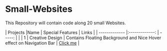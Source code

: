 # Small-Websites
This Repository will contain code along 20 small Websites.

| Projects      |Name                 | Special Features                                                     | Links |
| ------------- |:-------------:      | -----:                                                               |       | 
| 1             | Creative Design     | Contains Floating Background and Nice Hover effect on Navigation Bar | [Click me](https://gautam25raj.github.io/Small-Websites/Creative%20Design) |
